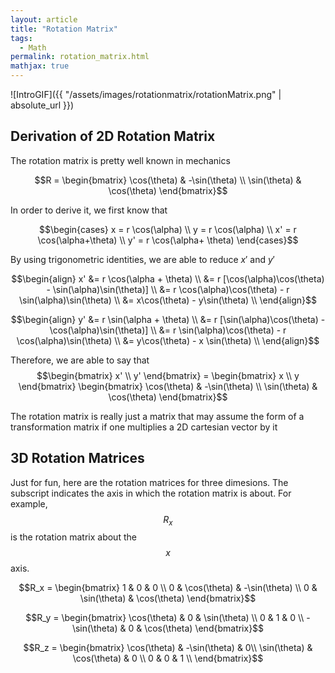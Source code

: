 ```yaml
---
layout: article
title: "Rotation Matrix"
tags:
  - Math
permalink: rotation_matrix.html
mathjax: true
---
```


![IntroGIF]({{ "/assets/images/rotationmatrix/rotationMatrix.png" | absolute_url }})

## Derivation of 2D Rotation Matrix
The rotation matrix is pretty well known in mechanics

$$R = \begin{bmatrix} \cos(\theta) & -\sin(\theta) \\ \sin(\theta) & \cos(\theta) \end{bmatrix}$$

In order to derive it, we first know that

$$\begin{cases}
x = r \cos(\alpha) \\
y = r \cos(\alpha) \\
x' = r \cos(\alpha+\theta) \\
y' = r \cos(\alpha+ \theta)
\end{cases}$$

By using trigonometric identities, we are able to reduce $x'$ and $y'$

$$\begin{align}
x' &= r \cos(\alpha + \theta) \\
&= r [\cos(\alpha)\cos(\theta) - \sin(\alpha)\sin(\theta)] \\
&= r \cos(\alpha)\cos(\theta) - r \sin(\alpha)\sin(\theta) \\
&= x\cos(\theta) - y\sin(\theta) \\
\end{align}$$

$$\begin{align}
y' &= r \sin(\alpha + \theta) \\
&= r [\sin(\alpha)\cos(\theta) - \cos(\alpha)\sin(\theta)] \\
&= r \sin(\alpha)\cos(\theta) - r \cos(\alpha)\sin(\theta) \\
&= y\cos(\theta) - x \sin(\theta) \\
\end{align}$$

Therefore, we are able to say that
$$\begin{bmatrix} x' \\ y' \end{bmatrix} = \begin{bmatrix} x \\ y \end{bmatrix}
\begin{bmatrix}
\cos(\theta) & -\sin(\theta) \\
\sin(\theta) & \cos(\theta)
\end{bmatrix}$$

The rotation matrix is really just a matrix that may assume the form of a transformation matrix if one multiplies a 2D cartesian vector by it

## 3D Rotation Matrices

Just for fun, here are the rotation matrices for three dimesions. The subscript indicates the axis in which the rotation matrix is about. For example, $$R_x$$ is the rotation matrix about the $$x$$ axis.

$$R_x = \begin{bmatrix}
1 & 0 & 0 \\
0 & \cos(\theta) & -\sin(\theta) \\
0 & \sin(\theta) & \cos(\theta)
\end{bmatrix}$$

$$R_y = \begin{bmatrix}
\cos(\theta) & 0 & \sin(\theta) \\
0 & 1 & 0 \\
-\sin(\theta) & 0 &  \cos(\theta)
\end{bmatrix}$$

$$R_z = \begin{bmatrix}
\cos(\theta) & -\sin(\theta) & 0\\
\sin(\theta) & \cos(\theta) & 0 \\
0 & 0 & 1 \\
\end{bmatrix}$$
